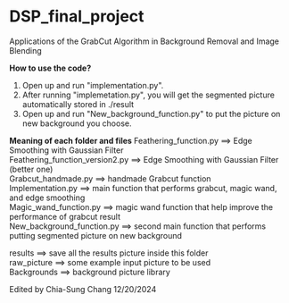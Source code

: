 # DSP_final_project
Applications of the GrabCut Algorithm in Background Removal and Image Blending

**How to use the code?**
1. Open up and run "implementation.py".
2. After running "implemetation.py", you will get the segmented picture automatically stored in ./result
3. Open up and run "New_background_function.py" to put the picture on new background you choose.

**Meaning of each folder and files**
Feathering_function.py  ==>	Edge Smoothing with Gaussian Filter  
Feathering_function_version2.py ==>	Edge Smoothing with Gaussian Filter (better one)  
Grabcut_handmade.py ==> handmade Grabcut function  
Implementation.py ==> main function that performs grabcut, magic wand, and edge smoothing  
Magic_wand_function.py ==> magic wand function that help improve the performance of grabcut result  
New_background_function.py ==> second main function that performs putting segmented picture on new background  

results ==>  save all the results picture inside this folder  
raw_picture ==> some example input picture to be used  
Backgrounds ==> background picture library   

Edited by Chia-Sung Chang 12/20/2024
